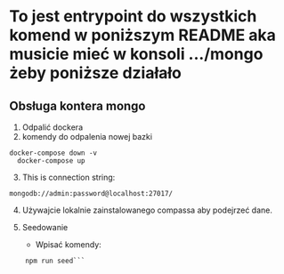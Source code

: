 # To jest entrypoint do wszystkich komend w poniższym README aka musicie mieć w konsoli .../mongo żeby poniższe działało

## Obsługa kontera mongo

1. Odpalić dockera
2. komendy do odpalenia nowej bazki

```
docker-compose down -v
  docker-compose up
```

3. This is connection string:

```
mongodb://admin:password@localhost:27017/

```

4. Używajcie lokalnie zainstalowanego compassa aby podejrzeć dane.

5. Seedowanie
   - Wpisać komendy:
````npm i
    npm run seed```
````

